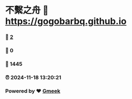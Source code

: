 # 不繫之舟 :link: https://gogobarbq.github.io 
### :page_facing_up: [2](https://gogobarbq.github.io/tag.html) 
### :speech_balloon: 0 
### :hibiscus: 1445 
### :alarm_clock: 2024-11-18 13:20:21 
### Powered by :heart: [Gmeek](https://github.com/Meekdai/Gmeek)
